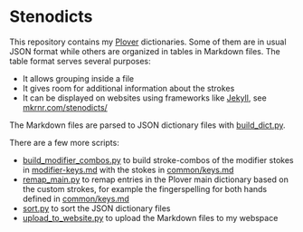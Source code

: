 # Stenodicts

This repository contains my [Plover](https://www.openstenoproject.org/plover/) dictionaries. Some of them are in usual
JSON format while others are organized in tables in Markdown files. The table format serves several purposes:

* It allows grouping inside a file
* It gives room for additional information about the strokes
* It can be displayed on websites using frameworks like [Jekyll](https://jekyllrb.com/),
  see [mkrnr.com/stenodicts/](https://mkrnr.com/stenodicts/)

The Markdown files are parsed to JSON dictionary files with [build_dict.py](build_dict.py).

There are a few more scripts:

* [build_modifier_combos.py](build_modifier_combos.py) to build stroke-combos of the modifier stokes
  in [modifier-keys.md](common/modifier-keys.md) with the stokes in [common/keys.md](common/keys.md)
* [remap_main.py](remap_main.py) to remap entries in the Plover main dictionary based on the custom strokes, for example
  the fingerspelling for both hands defined in [common/keys.md](common/keys.md)
* [sort.py](../dotfiles/scripts/sort.py) to sort the JSON dictionary files
* [upload_to_website.py](upload_to_website.py) to upload the Markdown files to my webspace
